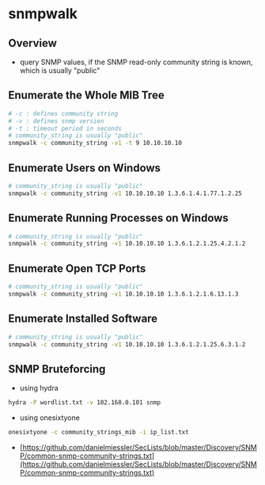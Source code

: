 # snmpwalk

## Overview

* query SNMP values, if the SNMP read-only community string is known, which is usually "public"

## Enumerate the Whole MIB Tree

```bash
# -c : defines community string
# -v : defines snmp version
# -t : timeout period in seconds
# community_string is usually "public"
snmpwalk -c community_string -v1 -t 9 10.10.10.10
```

## Enumerate Users on Windows

```bash
# community_string is usually "public"
snmpwalk -c community_string -v1 10.10.10.10 1.3.6.1.4.1.77.1.2.25
```

## Enumerate Running Processes on Windows

```bash
# community_string is usually "public"
snmpwalk -c community_string -v1 10.10.10.10 1.3.6.1.2.1.25.4.2.1.2
```

## Enumerate Open TCP Ports

```bash
# community_string is usually "public"
snmpwalk -c community_string -v1 10.10.10.10 1.3.6.1.2.1.6.13.1.3
```

## Enumerate Installed Software

```bash
# community_string is usually "public"
snmpwalk -c community_string -v1 10.10.10.10 1.3.6.1.2.1.25.6.3.1.2
```

## SNMP Bruteforcing

* using hydra

```bash
hydra -P wordlist.txt -v 102.168.0.101 snmp
```

* using onesixtyone

```bash
onesixtyone -c community_strings_mib -i ip_list.txt
```

* [https://github.com/danielmiessler/SecLists/blob/master/Discovery/SNMP/common-snmp-community-strings.txt](https://github.com/danielmiessler/SecLists/blob/master/Discovery/SNMP/common-snmp-community-strings.txt)


